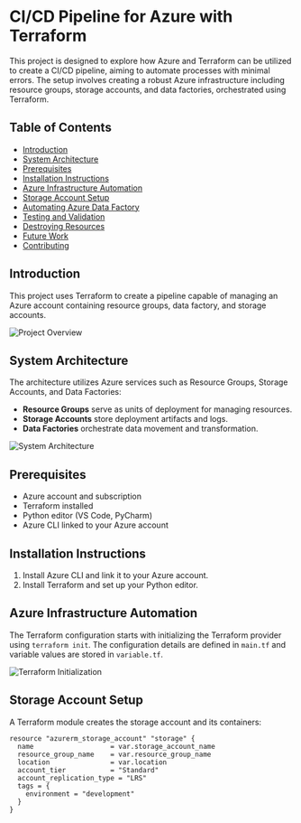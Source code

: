 # CI/CD Pipeline for Azure with Terraform

This project is designed to explore how Azure and Terraform can be utilized to create a CI/CD pipeline, aiming to automate processes with minimal errors. The setup involves creating a robust Azure infrastructure including resource groups, storage accounts, and data factories, orchestrated using Terraform.

## Table of Contents

- [Introduction](#introduction)
- [System Architecture](#system-architecture)
- [Prerequisites](#prerequisites)
- [Installation Instructions](#installation-instructions)
- [Azure Infrastructure Automation](#azure-infrastructure-automation)
- [Storage Account Setup](#storage-account-setup)
- [Automating Azure Data Factory](#automating-azure-data-factory)
- [Testing and Validation](#testing-and-validation)
- [Destroying Resources](#destroying-resources)
- [Future Work](#future-work)
- [Contributing](#contributing)

## Introduction

This project uses Terraform to create a pipeline capable of managing an Azure account containing resource groups, data factory, and storage accounts.

![Project Overview](path_to_image_here)

## System Architecture

The architecture utilizes Azure services such as Resource Groups, Storage Accounts, and Data Factories:
- **Resource Groups** serve as units of deployment for managing resources.
- **Storage Accounts** store deployment artifacts and logs.
- **Data Factories** orchestrate data movement and transformation.

![System Architecture](path_to_image_here)

## Prerequisites

- Azure account and subscription
- Terraform installed
- Python editor (VS Code, PyCharm)
- Azure CLI linked to your Azure account

## Installation Instructions

1. Install Azure CLI and link it to your Azure account.
2. Install Terraform and set up your Python editor.

## Azure Infrastructure Automation

The Terraform configuration starts with initializing the Terraform provider using `terraform init`. The configuration details are defined in `main.tf` and variable values are stored in `variable.tf`.

![Terraform Initialization](path_to_image_here)

## Storage Account Setup

A Terraform module creates the storage account and its containers:
```hcl
resource "azurerm_storage_account" "storage" {
  name                   = var.storage_account_name
  resource_group_name    = var.resource_group_name
  location               = var.location
  account_tier           = "Standard"
  account_replication_type = "LRS"
  tags = {
    environment = "development"
  }
}
